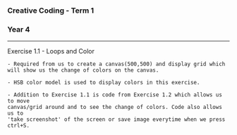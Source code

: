 ### Creative Coding - Term 1
### Year 4
---
Exercise 1.1 - Loops and Color

    - Required from us to create a canvas(500,500) and display grid which will show us the change of colors on the canvas.

    - HSB color model is used to display colors in this exercise.

    - Addition to Exercise 1.1 is code from Exercise 1.2 which allows us to move
    canvas/grid around and to see the change of colors. Code also allows us to
    'take screenshot' of the screen or save image everytime when we press ctrl+S.

```

